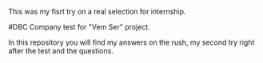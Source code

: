   This was my fisrt try on a real selection for internship.

  #DBC Company test for "Vem Ser" project.

  In this repository you will find my answers on the rush, my second try right after the test and the questions.
